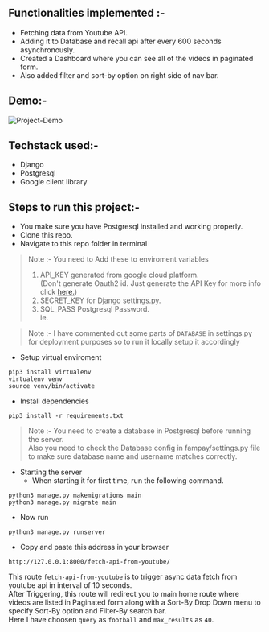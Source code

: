 ## Functionalities implemented :-
- Fetching data from Youtube API.
- Adding it to Database and recall api after every 600 seconds asynchronously.
- Created a Dashboard where you can see all of the videos in paginated form.
- Also added filter and sort-by option on right side of nav bar.

## Demo:-
![Project-Demo](Demo.gif)

## Techstack used:-
- Django </br>
- Postgresql </br>
- Google client library

## Steps to run this project:-
- You make sure you have Postgresql installed and working properly.
- Clone this repo.
- Navigate to this repo folder in terminal

> Note :- You need to Add these to enviroment variables </br>
> 1. API_KEY generated from google cloud platform.</br>
>    (Don't generate Oauth2 id. Just generate the API Key for more info click [here.](https://developers.google.com/youtube/v3/getting-started))</br>
> 2. SECRET_KEY for Django settings.py.</br>
> 3. SQL_PASS Postgresql Password.</br> ie.</br>

> Note :- I have commented out some parts of `DATABASE` in settings.py for deployment purposes so to run it locally setup it accordingly

- Setup virtual enviroment
```
pip3 install virtualenv 
virtualenv venv
source venv/bin/activate
```
- Install dependencies
```
pip3 install -r requirements.txt
```

> Note :- You need to create a database in Postgresql before running the server.</br>
> Also you need to check the Database config in fampay/settings.py file to make sure database name and username matches correctly.

- Starting the server
    - When starting it for first time, run the following command.
```
python3 manage.py makemigrations main
python3 manage.py migrate main
```
- Now run
```
python3 manage.py runserver
```
- Copy and paste this address in your browser
```
http://127.0.0.1:8000/fetch-api-from-youtube/
``` 
This route `fetch-api-from-youtube` is to trigger async data fetch from youtube api in interval of 10 seconds.</br>
After Triggering, this route will redirect you to main home route where videos are listed in Paginated form along with a Sort-By Drop Down menu to specify Sort-By option and Filter-By search bar.</br>
Here I have choosen `query` as `football` and `max_results` as `40`.
